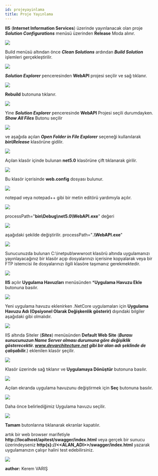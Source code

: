 ```yaml
---
id: projeyayinlama
title: Proje Yayınlama
---
```

**IIS** (**Internet Information Services**) üzerinde yayınlanacak olan proje ***Solution Configurations*** menüsü üzerinden **Release** Moda alınır. 

![](./media/image108.png)

Build menüsü altından önce ***Clean Solutions*** ardından ***Build Solution*** işlemleri gerçekleştirilir.

![](./media/image109.png)

***Solution Explorer*** penceresinden **WebAPI** projesi seçilir ve sağ tıklanır.

![](./media/image110.png)

**Rebuild** butonuna tıklanır.

![](./media/image111.png)

Yine ***Solution Explorer*** penceresinde **WebAPI** Projesi seçili durumdayken. ***Show All Files*** Butonu seçilir 

![](./media/image112.png)

ve aşağıda açılan ***Open Folder in File Explorer*** seçeneği kullanılarak  ***bin\Release*** klasörüne gidilir.

![](./media/image113.png)

Açılan klasör içinde bulunan **net5.0** klasörüne çift tıklanarak girilir.

![](./media/image114.png)

Bu klasör içerisinde **web.config** dosyası bulunur.

![](./media/image115.png)

notepad veya notepad++ gibi bir metin editörü yardımıyla açılır.

![](./media/image116.png)

processPath="**bin\Debug\net5.0\WebAPI.exe**"  değeri 

![](./media/image117.png)

aşağıdaki şekilde değiştirilir. processPath="**.\WebAPI.exe**"

![](./media/image118.png)

Sunucunuzda bulunan C:\inetpub\wwwroot klasörü altında uygulamanızı yayınlayacağınız bir klasör açıp dosyalarınızı içerisine kopyalarak veya bir FTP istemcisi ile dosyalarınızı ilgili klasöre  taşımanız gerekmektedir.

![](./media/image119.png)

**IIS** açılır **Uygulama Havuzları** menüsünden ***Uygulama Havuzu Ekle** butonuna basılır.

![](./media/image120.png)

Yeni uygulama havuzu eklenirken .NetCore uygulamaları için **Uygulama Havuzu Adı (Opsiyonel Olarak Değişkenlik gösterir)**  dışındaki bilgiler aşağıdaki gibi olmalıdır. 

![](./media/image121.png)

IIS altında Siteler (***Sites***) menüsünden **Default Web Site** (***Burası sunucunuzun Name Server olması durumuna göre değişiklik gösterecektir. www.devarchitecture.net gibi bir alan adı şeklinde de çalışabilir.***) eklenilen klasör şeçilir.

![](./media/image122.png)

Klasör üzerinde sağ tıklanır ve **Uygulamaya Dönüştür** butonuna basılır.

![](./media/image123.png)

Açılan ekranda uygulama havuzunu değiştirmek için **Seç** butonuna basılır.

![](./media/image124.png)

Daha önce belirlediğimiz Uygulama havuzu seçilir. 

![](./media/image125.png)

**Tamam** butonlarına tıklanarak ekranlar kapatılır.

artık bir web browser marifetiyle **http://localhost/apitest/swagger/index.html** veya gerçek bir sunucu üzerindeyseniz **http{s}://<<ALAN_ADI>>/swagger/index.html** yazarak uygulamanızın çalışır halini test edebilirsiniz.

![](./media/image126.png)

**author:** Kerem VARIŞ
